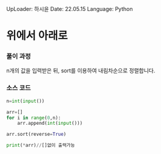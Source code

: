 UpLoader: 하시윤
Date: 22.05.15
Language: Python

# 위에서 아래로

### 풀이 과정
n개의 값을 입력받은 뒤, sort를 이용하여 내림차순으로 정렬합니다.

### 소스 코드

```python
n=int(input())

arr=[]
for i in range(0,n):
    arr.append(int(input()))

arr.sort(reverse=True)

print(*arr)//[]없이 출력가능

